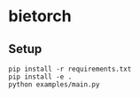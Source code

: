 # bietorch

## Setup
```
pip install -r requirements.txt
pip install -e .
python examples/main.py
```
